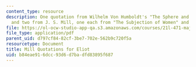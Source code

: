 ```yaml
---
content_type: resource
description: One quotation from Wilhelm Von Humboldt's "The Sphere and Duties of Government"
  and two from J. S. Mill, one each from "The Subjection of Women" and "On Liberty."
file: https://ol-ocw-studio-app-qa.s3.amazonaws.com/courses/21l-471-major-english-novels-spring-2004/b84eae916dcc93d6d7badfd83895f687_millquot_eliot.pdf
file_type: application/pdf
parent_uid: d797cf84-82cf-3be7-702e-562b9c720f5a
resourcetype: Document
title: Mill Quotations for Eliot
uid: b84eae91-6dcc-93d6-d7ba-dfd83895f687
---
```

